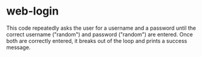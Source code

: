 # web-login
This code repeatedly asks the user for a username and a password until the correct username ("random") and password ("random") are entered. Once both are correctly entered, it breaks out of the loop and prints a success message.
